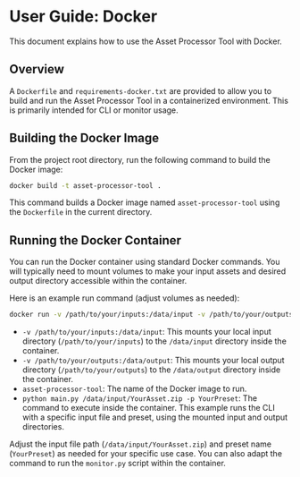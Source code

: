 # User Guide: Docker

This document explains how to use the Asset Processor Tool with Docker.

## Overview

A `Dockerfile` and `requirements-docker.txt` are provided to allow you to build and run the Asset Processor Tool in a containerized environment. This is primarily intended for CLI or monitor usage.

## Building the Docker Image

From the project root directory, run the following command to build the Docker image:

```bash
docker build -t asset-processor-tool .
```

This command builds a Docker image named `asset-processor-tool` using the `Dockerfile` in the current directory.

## Running the Docker Container

You can run the Docker container using standard Docker commands. You will typically need to mount volumes to make your input assets and desired output directory accessible within the container.

Here is an example run command (adjust volumes as needed):

```bash
docker run -v /path/to/your/inputs:/data/input -v /path/to/your/outputs:/data/output asset-processor-tool python main.py /data/input/YourAsset.zip -p YourPreset
```

*   `-v /path/to/your/inputs:/data/input`: This mounts your local input directory (`/path/to/your/inputs`) to the `/data/input` directory inside the container.
*   `-v /path/to/your/outputs:/data/output`: This mounts your local output directory (`/path/to/your/outputs`) to the `/data/output` directory inside the container.
*   `asset-processor-tool`: The name of the Docker image to run.
*   `python main.py /data/input/YourAsset.zip -p YourPreset`: The command to execute inside the container. This example runs the CLI with a specific input file and preset, using the mounted input and output directories.

Adjust the input file path (`/data/input/YourAsset.zip`) and preset name (`YourPreset`) as needed for your specific use case. You can also adapt the command to run the `monitor.py` script within the container.